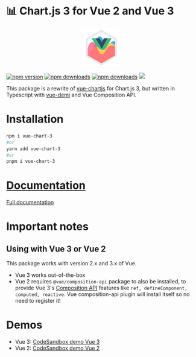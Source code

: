 # 📊 Chart.js 3 for Vue 2 and Vue 3

<p align="center">
  <a href='https://sgts.netlify.com/'>
    <img width='100' src="./media/logo.svg" alt="sgts logo">
  </a>
</p>

[![npm version][npm-version-src]][npm-version-href]
[![npm downloads][npm-downloads-src]][npm-downloads-href]
[![npm downloads][npm-total-downloads-src]][npm-downloads-href]
<img src='https://img.shields.io/npm/l/vue-chart-3.svg'>

[npm-version-src]: https://img.shields.io/npm/v/vue-chart-3.svg
[npm-version-href]: https://www.npmjs.com/package/vue-chart-3
[npm-downloads-src]: https://img.shields.io/npm/dm/vue-chart-3.svg
[npm-total-downloads-src]: https://img.shields.io/npm/dt/vue-chart-3.svg
[npm-downloads-href]: https://www.npmjs.com/package/vue-chart-3

This package is a rewrite of [vue-chartjs](https://github.com/apertureless/vue-chartjs) for Chart.js 3, but written in Typescript with [vue-demi](https://github.com/vueuse/vue-demi) and Vue Composition API.

# Installation

```bash
npm i vue-chart-3
#or
yarn add vue-chart-3
#or
pnpm i vue-chart-3
```

# [Documentation](https://vue-chart-3.netlify.app/)

[Full documentation](https://vue-chart-3.netlify.app/)

# Important notes

## Using with Vue 3 or Vue 2

This package works with version 2.x and 3.x of Vue.

- Vue 3 works out-of-the-box
- Vue 2 requires `@vue/composition-api` package to also be installed, to provide Vue 3's [Composition API](https://v3.vuejs.org/guide/composition-api-introduction.html) features like `ref, defineComponent, computed, reactive`. Vue composition-api plugin will install itself so no need to register it!

# Demos

- Vue 3: [CodeSandbox demo Vue 3](https://codesandbox.io/s/demo-vue-chart-3-ugynm?file=/src/App.vue)
- Vue 2: [CodeSandbox demo Vue 2](https://codesandbox.io/s/vue-chart-3-vue-2-mrtej)
